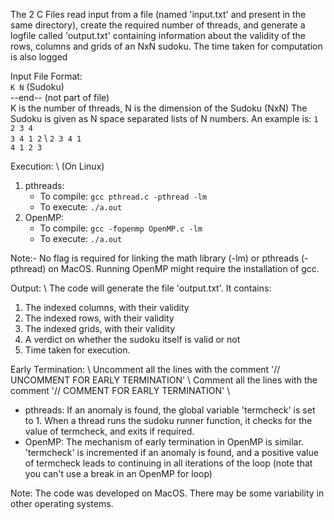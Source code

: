 <!-- Overview: -->
The 2 C Files read input from a file (named 'input.txt' and present in the same directory), create the required number of threads, and 
generate a logfile called 'output.txt' containing information about the validity of the rows, columns and grids of an NxN sudoku. The time taken for
computation is also logged


Input File Format: \
`K N` 
(Sudoku) \
--end-- (not part of file) \
K is the number of threads, N is the dimension of the Sudoku (NxN)
The Sudoku is given as N space separated lists of N numbers. An example is:
` 1 2 3 4 ` \
` 3 4 1 2 ` \ 
` 2 3 4 1 ` \
` 4 1 2 3 ` 

Execution: \ 
(On Linux) 
1) pthreads:
    - To compile: `gcc pthread.c -pthread -lm`
    - To execute: `./a.out`
2) OpenMP:
    - To compile: `gcc -fopenmp OpenMP.c -lm`
    - To execute: `./a.out`

Note:- No flag is required for linking the math library (-lm) or pthreads (-pthread) on MacOS. Running OpenMP might require the 
installation of gcc.


Output: \ 
The code will generate the file 'output.txt'. It contains:
1) The indexed columns, with their validity
2) The indexed rows, with their validity
3) The indexed grids, with their validity
4) A verdict on whether the sudoku itself is valid or not
5) Time taken for execution.


Early Termination: \ 
Uncomment all the lines with the comment '// UNCOMMENT FOR EARLY TERMINATION' \ 
Comment all the lines with the comment '// COMMENT FOR EARLY TERMINATION' \ 

- pthreads: If an anomaly is found, the global variable 'termcheck' is set to 1. When a thread runs the sudoku runner function, it checks for the value of termcheck, and exits if required.
- OpenMP: The mechanism of early termination in OpenMP is similar. 'termcheck' is incremented if an anomaly is found, and a positive value of termcheck leads to continuing in all iterations of the loop (note that you can't use a break in an OpenMP for loop)

Note: The code was developed on MacOS. There may be some variability in other operating systems.